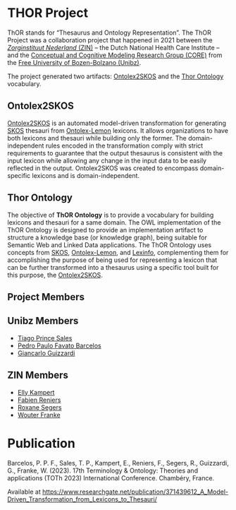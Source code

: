 # THOR Project

ThOR stands for “Thesaurus and Ontology Representation”. The ThOR Project was a collaboration project that happened in 2021 between the [*Zorginstituut Nederland* (ZIN)](https://english.zorginstituutnederland.nl/) – the Dutch National Health Care Institute – and the [Conceptual and Cognitive Modeling Research Group (CORE)](https://www.inf.unibz.it/krdb/core/) from the [Free University of Bozen-Bolzano (Unibz)](https://unibz.it/).

The project generated two artifacts: [Ontolex2SKOS](https://github.com/unibz-core/ontolex2skos) and the [Thor Ontology](https://github.com/unibz-core/thor-ontology) vocabulary.

## Ontolex2SKOS

[Ontolex2SKOS](https://github.com/unibz-core/ontolex2skos) is an automated model-driven transformation for generating [SKOS](https://www.w3.org/TR/skos-reference/) thesauri from [Ontolex-Lemon](https://www.w3.org/2016/05/ontolex/) lexicons. It allows organizations to have both lexicons and thesauri while building only the former. The domain-independent rules encoded in the transformation comply with strict requirements to guarantee that the output thesaurus is consistent with the input lexicon while allowing any change in the input data to be easily reflected in the output. Ontolex2SKOS was created to encompass domain-specific lexicons and is domain-independent.

## Thor Ontology

The objective of **ThOR Ontology** is to provide a vocabulary for building lexicons and thesauri for a same domain. The OWL implementation of the ThOR Ontology is designed to provide an implementation artifact to structure a knowledge base (or knowledge graph), being suitable for Semantic Web and Linked Data applications. The ThOR Ontology uses concepts from [SKOS](https://www.w3.org/TR/skos-reference/), [Ontolex-Lemon](https://www.w3.org/2016/05/ontolex/), and [Lexinfo](https://github.com/ontolex/lexinfo), complementing them for accomplishing the purpose of being used for representing a lexicon that can be further transformed into a thesaurus using a specific tool built for this purpose, the [Ontolex2SKOS](https://github.com/unibz-core/ontolex2skos).

## Project Members

## Unibz Members

- [Tiago Prince Sales](https://www.linkedin.com/in/tiago-sales/)
- [Pedro Paulo Favato Barcelos](https://www.linkedin.com/in/pedro-paulo-favato-barcelos/)
- [Giancarlo Guizzardi](https://www.linkedin.com/in/giancarlo-guizzardi-bb51aa75/)

## ZIN Members

- [Elly Kampert](https://www.linkedin.com/in/elly-kampert-van-galen/)
- [Fabien Reniers](https://www.linkedin.com/in/fabienreniers/)
- [Roxane Segers](https://www.linkedin.com/in/roxanesegers/)
- [Wouter Franke](https://www.linkedin.com/in/whf2208/)

# Publication

Barcelos, P. P. F., Sales, T. P., Kampert, E., Reniers, F., Segers, R., Guizzardi, G., Franke, W. (2023).  17th Terminology & Ontology: Theories and applications (TOTh 2023) International Conference. Chambéry, France.

Available at https://www.researchgate.net/publication/371439612_A_Model-Driven_Transformation_from_Lexicons_to_Thesauri/